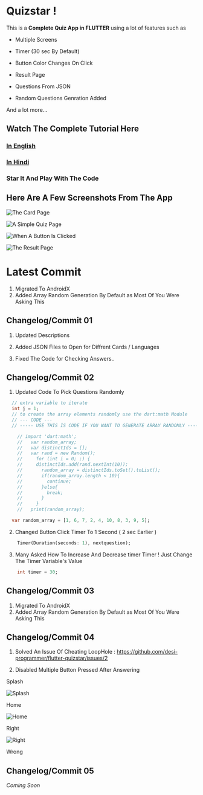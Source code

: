 # Quizstar !

  

This is a **Complete Quiz App in FLUTTER** using a lot of features such as

* Multiple Screens

* Timer (30 sec By Default)

* Button Color Changes On Click

* Result Page

* Questions From JSON

* Random Questions Genration Added
  

And a lot more...

  

## Watch The Complete Tutorial Here

### [In English](https://youtu.be/yHrpx4PoBzU)

### [In Hindi](https://youtu.be/tJob-xdGLXE)


### Star It And Play With The Code

  

## Here Are A Few Screenshots From The App

![The Card Page](./gitimages/cards.png "The Card Page")

![A Simple Quiz Page](./gitimages/quizpage.png "A Simple Quiz Page")

![When A Button Is Clicked](./gitimages/btnclick.png "When A Button Is Clicked")

![The Result Page](./gitimages/result.png "The Result Page")


# **Latest Commit** 

1. Migrated To AndroidX
2. Added Array Random Generation By Default as Most Of You Were Asking This  

## **Changelog/Commit 01**

1. Updated Descriptions

2. Added JSON Files to Open for Diffrent Cards / Languages

3. Fixed The Code for Checking Answers..

  
## **Changelog/Commit 02**

  1. Updated Code To Pick Questions Randomly
  ```dart
    // extra variable to iterate
    int j = 1;
    // to create the array elements randomly use the dart:math Module
    // --- CODE ---
    // ----- USE THIS IS CODE IF YOU WANT TO GENERATE ARRAY RANDOMLY -----

      // import 'dart:math';
      //   var random_array;
      //   var distinctIds = [];
      //   var rand = new Random();
      //     for (int i = 0; ;) {
      //     distinctIds.add(rand.nextInt(10));
      //       random_array = distinctIds.toSet().toList();
      //       if(random_array.length < 10){
      //         continue;
      //       }else{
      //         break;
      //       }
      //     }
      //   print(random_array);

    var random_array = [1, 6, 7, 2, 4, 10, 8, 3, 9, 5];
  ```
  2. Changed Button Click Timer To 1 Second ( 2 sec Earlier )
  ```dart
      Timer(Duration(seconds: 1), nextquestion);
  ```
  3. Many Asked How To Increase And Decrease timer Timer ! Just Change The Timer Variable's Value 
  ```dart
      int timer = 30;
  ```
  
## **Changelog/Commit 03**

  
1. Migrated To AndroidX
2. Added Array Random Generation By Default as Most Of You Were Asking This  


## **Changelog/Commit 04**

1. Solved An Issue Of Cheating LoopHole : https://github.com/desi-programmer/flutter-quizstar/issues/2

2. Disabled Multiple Button Pressed After Answering


Splash


![Splash](https://user-images.githubusercontent.com/74663100/99624019-31ba2d80-2a4f-11eb-998d-e52e908cb1ad.jpg)

Home

![Home](https://user-images.githubusercontent.com/74663100/99624366-0126c380-2a50-11eb-9f05-59f391787772.jpg)

Right

![Right](https://user-images.githubusercontent.com/74663100/99624478-2ddadb00-2a50-11eb-9cc3-f4a97f6f3370.jpg)

Wrong



## **Changelog/Commit 05**

*Coming Soon*
